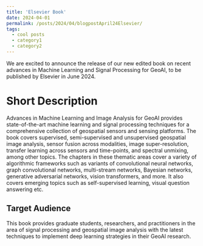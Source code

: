 ```yaml
---
title: 'Elsevier Book'
date: 2024-04-01
permalink: /posts/2024/04/blogpostApril24Elsevier/
tags:
  - cool posts
  - category1
  - category2
---
```


We are excited to announce the release of our new edited book on recent advances in Machine Learning and Signal Processing for GeoAI, to be published by Elsevier in June 2024.  

Short Description
======
Advances in Machine Learning and Image Analysis for GeoAI provides state-of-the-art machine learning and signal processing techniques for a comprehensive collection of geospatial sensors and sensing platforms. The book covers supervised, semi-supervised and unsupervised geospatial image analysis, sensor fusion across modalities, image super-resolution, transfer learning across sensors and time-points, and spectral unmixing, among other topics. The chapters in these thematic areas cover a variety of algorithmic frameworks such as variants of convolutional neural networks, graph convolutional networks, multi-stream networks, Bayesian networks, generative adversarial networks, vision transformers, and more. It also covers emerging topics such as self-supervised learning, visual question answering etc. 

Target Audience
------
This book provides graduate students, researchers, and practitioners in the area of signal processing and geospatial image analysis with the latest techniques to implement deep learning strategies in their GeoAI research.
